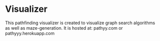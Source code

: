 # Visualizer
This pathfinding visualizer is created to visualize graph search algorithms as well as maze-generation.
It is hosted at:
pathyy.com
or
pathyyy.herokuapp.com
